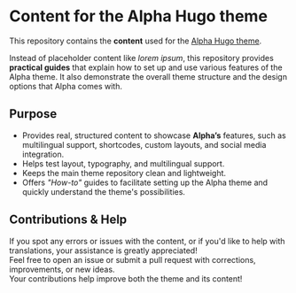 # Content for the Alpha Hugo theme

This repository contains the **content** used for the [Alpha Hugo theme](https://alpha-demo.pages.dev/).

Instead of placeholder content like *lorem ipsum*, this repository provides **practical guides** that explain how to set up and use various features of the Alpha theme. It also demonstrate the overall theme structure and the design options that Alpha comes with.

## Purpose

-   Provides real, structured content to showcase **Alpha’s** features, such as multilingual support, shortcodes, custom layouts, and social media integration.
-   Helps test layout, typography, and multilingual support.
-   Keeps the main theme repository clean and lightweight.
-   Offers *"How-to"* guides to facilitate setting up the Alpha theme and quickly understand the theme's possibilities.

## Contributions & Help
If you spot any errors or issues with the content, or if you'd like to help with translations, your assistance is greatly appreciated!  
Feel free to open an issue or submit a pull request with corrections, improvements, or new ideas.  
Your contributions help improve both the theme and its content!
